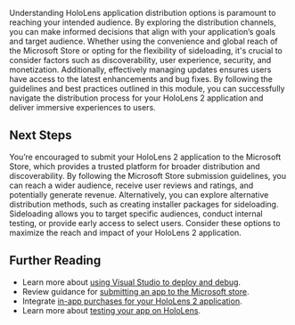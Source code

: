 Understanding HoloLens application distribution options is paramount to reaching your intended audience. By exploring the distribution channels, you can make informed decisions that align with your application’s goals and target audience. Whether using the convenience and global reach of the Microsoft Store or opting for the flexibility of sideloading, it's crucial to consider factors such as discoverability, user experience, security, and monetization. Additionally, effectively managing updates ensures users have access to the latest enhancements and bug fixes. By following the guidelines and best practices outlined in this module, you can successfully navigate the distribution process for your HoloLens 2 application and deliver immersive experiences to users.

## Next Steps

You’re encouraged to submit your HoloLens 2 application to the Microsoft Store, which provides a trusted platform for broader distribution and discoverability. By following the Microsoft Store submission guidelines, you can reach a wider audience, receive user reviews and ratings, and potentially generate revenue. Alternatively, you can explore alternative distribution methods, such as creating installer packages for sideloading. Sideloading allows you to target specific audiences, conduct internal testing, or provide early access to select users. Consider these options to maximize the reach and impact of your HoloLens 2 application.

## Further Reading

- Learn more about [using Visual Studio to deploy and debug](/windows/mixed-reality/develop/advanced-concepts/using-visual-studio?tabs=hl2).
- Review guidance for [submitting an app to the Microsoft store](/windows/mixed-reality/distribute/submitting-an-app-to-the-microsoft-store).
- Integrate [in-app purchases for your HoloLens 2 application](/windows/mixed-reality/distribute/in-app-purchases).
- Learn more about [testing your app on HoloLens](/windows/mixed-reality/develop/advanced-concepts/testing-your-app-on-hololens).

